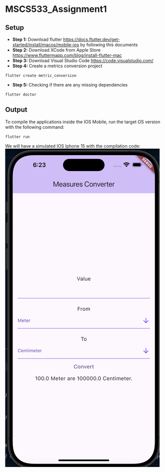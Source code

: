 # MSCS533_Assignment1

## Setup
- **Step 1:** Download flutter https://docs.flutter.dev/get-started/install/macos/mobile-ios  by following this documents
- **Step 2:** Download XCode from Apple Store https://www.fluttermapp.com/blog/install-flutter-mac
- **Step 3:** Download Visual Studio Code https://code.visualstudio.com/
- **Step 4:** Create a metrics conversion project
```
flutter create metric_conversion
```
- **Step 5:** Checking if there are any missing dependencies
```
flutter doctor
```

## Output
To compile the applications inside the IOS Mobile, run the target OS version with the following command:
```
flutter run
```

We will have a simulated IOS Iphone 15 with the compilation code:
![Output Conversion](./OutputConversion.png)